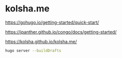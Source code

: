 # kolsha.me


https://gohugo.io/getting-started/quick-start/

https://jpanther.github.io/congo/docs/getting-started/

https://kolsha.github.io/kolsha.me/


```bash
hugo server --buildDrafts
```